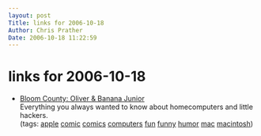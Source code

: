 ```yaml
---
layout: post
Title: links for 2006-10-18  
Author: Chris Prather
Date: 2006-10-18 11:22:59
---
```


# links for 2006-10-18
<ul class="delicious">
	<li>
		<div class="delicious-link"><a href="http://www-i5.informatik.rwth-aachen.de/mbp/bloom/">Bloom County: Oliver & Banana Junior</a></div>
		<div class="delicious-extended">Everything you always wanted to know about homecomputers and little hackers.</div>
		<div class="delicious-tags">(tags: <a href="http://del.icio.us/perigrin/apple">apple</a> <a href="http://del.icio.us/perigrin/comic">comic</a> <a href="http://del.icio.us/perigrin/comics">comics</a> <a href="http://del.icio.us/perigrin/computers">computers</a> <a href="http://del.icio.us/perigrin/fun">fun</a> <a href="http://del.icio.us/perigrin/funny">funny</a> <a href="http://del.icio.us/perigrin/humor">humor</a> <a href="http://del.icio.us/perigrin/mac">mac</a> <a href="http://del.icio.us/perigrin/macintosh">macintosh</a>)</div>
	</li>
</ul>

